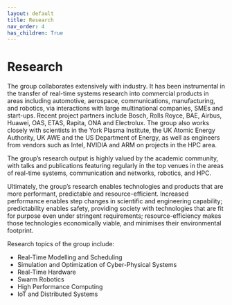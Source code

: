 ```yaml
---
layout: default
title: Research
nav_order: 4
has_children: True
---
```


# Research
The group collaborates extensively with industry. It has been instrumental in the transfer of real-time systems research into commercial products in areas including automotive, aerospace, communications, manufacturing, and robotics, via interactions with large multinational companies, SMEs and start-ups. Recent project partners include Bosch, Rolls Royce, BAE, Airbus, Huawei, OAS, ETAS, Rapita, ONA and Electrolux. The group also works closely with scientists in the York Plasma Institute, the UK Atomic Energy Authority, UK AWE and the US Department of Energy, as well as engineers from vendors such as Intel, NVIDIA and ARM on projects in the HPC area.

The group’s research output is highly valued by the academic community, with talks and publications featuring regularly in the top venues in the areas of real-time systems, communication and networks, robotics, and HPC.

Ultimately, the group’s research enables technologies and products that are more performant, predictable and resource-efficient. Increased performance enables step changes in scientific and engineering capability; predictability enables safety, providing society with technologies that are fit for purpose even under stringent requirements; resource-efficiency makes those technologies economically viable, and minimises their environmental footprint.

Research topics of the group include:
- Real-Time Modelling and Scheduling
- Simulation and Optimization of Cyber-Physical Systems
- Real-Time Hardware
- Swarm Robotics
- High Performance Computing
- IoT and Distributed Systems
